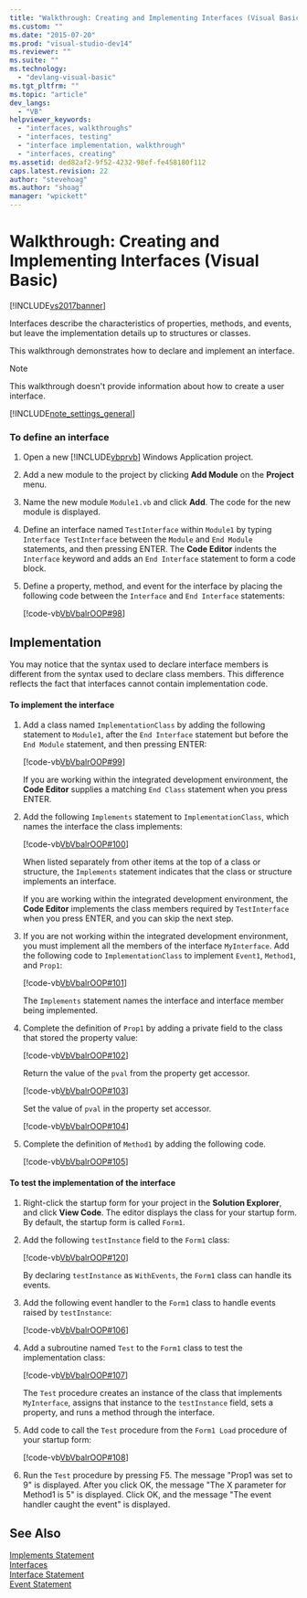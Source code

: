```yaml
---
title: "Walkthrough: Creating and Implementing Interfaces (Visual Basic) | Microsoft Docs"
ms.custom: ""
ms.date: "2015-07-20"
ms.prod: "visual-studio-dev14"
ms.reviewer: ""
ms.suite: ""
ms.technology: 
  - "devlang-visual-basic"
ms.tgt_pltfrm: ""
ms.topic: "article"
dev_langs: 
  - "VB"
helpviewer_keywords: 
  - "interfaces, walkthroughs"
  - "interfaces, testing"
  - "interface implementation, walkthrough"
  - "interfaces, creating"
ms.assetid: ded82af2-9f52-4232-98ef-fe458180f112
caps.latest.revision: 22
author: "stevehoag"
ms.author: "shoag"
manager: "wpickett"
---
```

# Walkthrough: Creating and Implementing Interfaces (Visual Basic)
[!INCLUDE[vs2017banner](../../../../includes/vs2017banner.md)]

Interfaces describe the characteristics of properties, methods, and events, but leave the implementation details up to structures or classes.  
  
 This walkthrough demonstrates how to declare and implement an interface.  
  
> [!NOTE]
>  This walkthrough doesn't provide information about how to create a user interface.  
  
 [!INCLUDE[note_settings_general](../../../../includes/note-settings-general-md.md)]  
  
### To define an interface  
  
1.  Open a new [!INCLUDE[vbprvb](../../../../includes/vbprvb-md.md)] Windows Application project.  
  
2.  Add a new module to the project by clicking **Add Module** on the **Project** menu.  
  
3.  Name the new module `Module1.vb` and click **Add**. The code for the new module is displayed.  
  
4.  Define an interface named `TestInterface` within `Module1` by typing `Interface TestInterface` between the `Module` and `End Module` statements, and then pressing ENTER. The **Code Editor** indents the `Interface` keyword and adds an `End Interface` statement to form a code block.  
  
5.  Define a property, method, and event for the interface by placing the following code between the `Interface` and `End Interface` statements:  
  
     [!code-vb[VbVbalrOOP#98](../../../../samples/snippets/visualbasic/VS_Snippets_VBCSharp/VbVbalrOOP/VB/OOP.vb#98)]  
  
## Implementation  
 You may notice that the syntax used to declare interface members is different from the syntax used to declare class members. This difference reflects the fact that interfaces cannot contain implementation code.  
  
#### To implement the interface  
  
1.  Add a class named `ImplementationClass` by adding the following statement to `Module1`, after the `End Interface` statement but before the `End Module` statement, and then pressing ENTER:  
  
     [!code-vb[VbVbalrOOP#99](../../../../samples/snippets/visualbasic/VS_Snippets_VBCSharp/VbVbalrOOP/VB/OOP.vb#99)]  
  
     If you are working within the integrated development environment, the **Code Editor** supplies a matching `End Class` statement when you press ENTER.  
  
2.  Add the following `Implements` statement to `ImplementationClass`, which names the interface the class implements:  
  
     [!code-vb[VbVbalrOOP#100](../../../../samples/snippets/visualbasic/VS_Snippets_VBCSharp/VbVbalrOOP/VB/OOP.vb#100)]  
  
     When listed separately from other items at the top of a class or structure, the `Implements` statement indicates that the class or structure implements an interface.  
  
     If you are working within the integrated development environment, the **Code Editor** implements the class members required by `TestInterface` when you press ENTER, and you can skip the next step.  
  
3.  If you are not working within the integrated development environment, you must implement all the members of the interface `MyInterface`. Add the following code to `ImplementationClass` to implement `Event1`, `Method1`, and `Prop1`:  
  
     [!code-vb[VbVbalrOOP#101](../../../../samples/snippets/visualbasic/VS_Snippets_VBCSharp/VbVbalrOOP/VB/OOP.vb#101)]  
  
     The `Implements` statement names the interface and interface member being implemented.  
  
4.  Complete the definition of `Prop1` by adding a private field to the class that stored the property value:  
  
     [!code-vb[VbVbalrOOP#102](../../../../samples/snippets/visualbasic/VS_Snippets_VBCSharp/VbVbalrOOP/VB/OOP.vb#102)]  
  
     Return the value of the `pval` from the property get accessor.  
  
     [!code-vb[VbVbalrOOP#103](../../../../samples/snippets/visualbasic/VS_Snippets_VBCSharp/VbVbalrOOP/VB/OOP.vb#103)]  
  
     Set the value of `pval` in the property set accessor.  
  
     [!code-vb[VbVbalrOOP#104](../../../../samples/snippets/visualbasic/VS_Snippets_VBCSharp/VbVbalrOOP/VB/OOP.vb#104)]  
  
5.  Complete the definition of `Method1` by adding the following code.  
  
     [!code-vb[VbVbalrOOP#105](../../../../samples/snippets/visualbasic/VS_Snippets_VBCSharp/VbVbalrOOP/VB/OOP.vb#105)]  
  
#### To test the implementation of the interface  
  
1.  Right-click the startup form for your project in the **Solution Explorer**, and click **View Code**. The editor displays the class for your startup form. By default, the startup form is called `Form1`.  
  
2.  Add the following `testInstance` field to the `Form1` class:  
  
     [!code-vb[VbVbalrOOP#120](../../../../samples/snippets/visualbasic/VS_Snippets_VBCSharp/VbVbalrOOP/VB/OOP.vb#120)]  
  
     By declaring `testInstance` as `WithEvents`, the `Form1` class can handle its events.  
  
3.  Add the following event handler to the `Form1` class to handle events raised by `testInstance`:  
  
     [!code-vb[VbVbalrOOP#106](../../../../samples/snippets/visualbasic/VS_Snippets_VBCSharp/VbVbalrOOP/VB/OOP.vb#106)]  
  
4.  Add a subroutine named `Test` to the `Form1` class to test the implementation class:  
  
     [!code-vb[VbVbalrOOP#107](../../../../samples/snippets/visualbasic/VS_Snippets_VBCSharp/VbVbalrOOP/VB/OOP.vb#107)]  
  
     The `Test` procedure creates an instance of the class that implements `MyInterface`, assigns that instance to the `testInstance` field, sets a property, and runs a method through the interface.  
  
5.  Add code to call the `Test` procedure from the `Form1 Load` procedure of your startup form:  
  
     [!code-vb[VbVbalrOOP#108](../../../../samples/snippets/visualbasic/VS_Snippets_VBCSharp/VbVbalrOOP/VB/OOP.vb#108)]  
  
6.  Run the `Test` procedure by pressing F5. The message "Prop1 was set to 9" is displayed. After you click OK, the message "The X parameter for Method1 is 5" is displayed. Click OK, and the message "The event handler caught the event" is displayed.  
  
## See Also  
 [Implements Statement](../../../../visual-basic/language-reference/statements/implements-statement.md)   
 [Interfaces](../../../../visual-basic/programming-guide/language-features/interfaces/index.md)   
 [Interface Statement](../../../../visual-basic/language-reference/statements/interface-statement.md)   
 [Event Statement](../../../../visual-basic/language-reference/statements/event-statement.md)